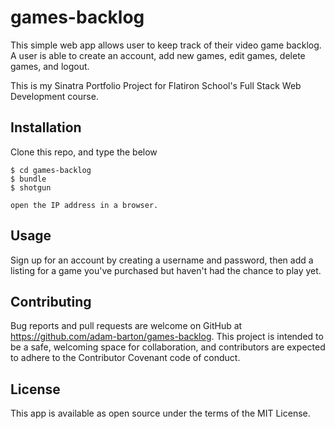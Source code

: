 # games-backlog

This simple web app allows user to keep track of their video game backlog. A user is able to create an account, add new games, edit games, delete games, and logout.  

This is my Sinatra Portfolio Project for Flatiron School's Full Stack Web Development course.

## Installation

Clone this repo, and type the below

    $ cd games-backlog
    $ bundle
    $ shotgun
    
    open the IP address in a browser.

## Usage

Sign up for an account by creating a username and password, then add a listing for a game you've purchased but haven't had the chance to play yet. 

    
## Contributing

Bug reports and pull requests are welcome on GitHub at https://github.com/adam-barton/games-backlog. This project is intended to be a safe, welcoming space for collaboration, and contributors are expected to adhere to the Contributor Covenant code of conduct.

## License

This app is available as open source under the terms of the MIT License.
